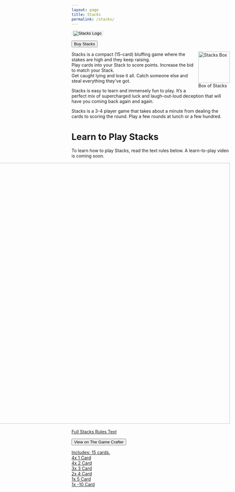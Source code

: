 ```yaml
---
layout: page  
title: Stacks
permalink: /stacks/
---
```

<button style="border: none;" onclick="window.location.href = 'https://www.thegamecrafter.com/games/stacks3';">
  <img src="https://thehexagongames.com/uploaded-files/card-games/stacks/stacks_header.png" alt="Stacks Logo">
</button>

<button type="button" onclick="window.location.href = 'https://www.thegamecrafter.com/games/stacks3';" class="btn btn-primary saleButton">Buy Stacks</button>

<div class="gallery" style="float: right">
  <a href='https://thehexagongames.com/uploaded-files/card-games/stacks/stacks_img_1.JPG'>
    <img src="https://thehexagongames.com/uploaded-files/card-games/stacks/stacks_img_1.JPG" alt="Stacks Box" width="100" height="100">
  </a>
  <div class="desc">Box of Stacks</div>
</div>

Stacks is a compact (15-card) bluffing game where the stakes are high and they keep raising.  
Play cards into your Stack to score points. Increase the bid to match your Stack.  
Get caught lying and lose it all. Catch someone else and steal everything they’ve got.

Stacks is easy to learn and immensely fun to play. It’s a perfect mix of supercharged luck and laugh-out-loud deception that will have you coming back again and again.  

Stacks is a 3-4 player game that takes about a minute from dealing the cards to scoring the round. Play a few rounds at lunch or a few hundred.  

# Learn to Play Stacks  
To learn how to play Stacks, read the text rules below. A learn-to-play video is coming soon.
<div class="gallery" style="float: right">
  <a href='https://thehexagongames.com/uploaded-files/card-games/stacks/stacks_img_2.JPG'>
    <img src="https://thehexagongames.com/uploaded-files/card-games/stacks/stacks_img_2.JPG" alt="Stacks Cards" width="1113" height="832">
  </a>
  <div class="desc">Six different cards</div>
</div>

<a href="https://thehexagongames.com/uploaded-files/card-games/stacks/Stacks_Rules.pdf">Full Stacks Rules Text

<button type="button" onclick="window.location.href = 'https://www.thegamecrafter.com/games/stacks3';" class="btn btn-primary saleButton">View on The Game Crafter</button>

Includes: 15 cards.  
4x 1 Card  
4x 2 Card  
3x 3 Card  
2x 4 Card  
1x 5 Card  
1x -10 Card  
